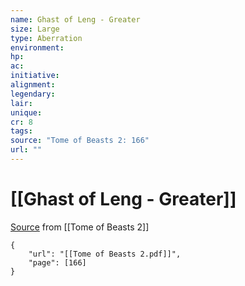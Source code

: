 ```yaml
---
name: Ghast of Leng - Greater
size: Large
type: Aberration
environment: 
hp: 
ac: 
initiative: 
alignment: 
legendary: 
lair: 
unique: 
cr: 8
tags: 
source: "Tome of Beasts 2: 166"
url: ""
---
```

# [[Ghast of Leng - Greater]]

[Source](zotero://open-pdf/library/items/9UQIAB6R?page=166) from [[Tome of Beasts 2]]

```pdf
{
	"url": "[[Tome of Beasts 2.pdf]]",
	"page": [166]
}
```

